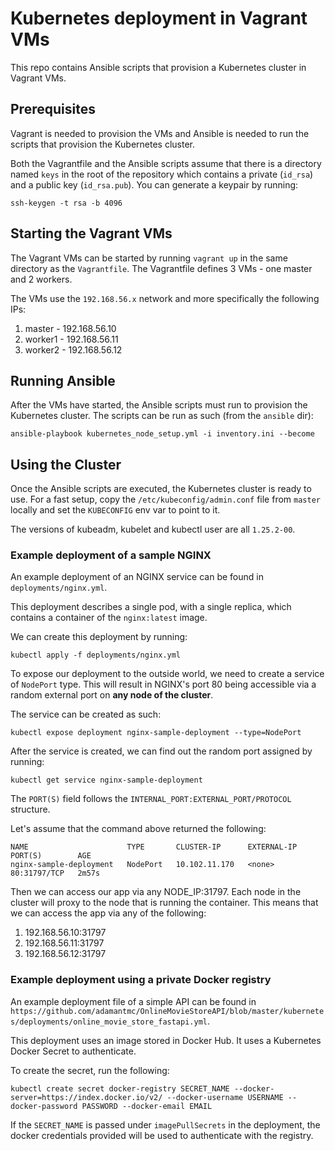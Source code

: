 # Kubernetes deployment in Vagrant VMs

This repo contains Ansible scripts that provision a Kubernetes cluster in Vagrant VMs.

## Prerequisites

Vagrant is needed to provision the VMs and Ansible is needed to run the scripts that provision the Kubernetes cluster.

Both the Vagrantfile and the Ansible scripts assume that there is a directory named `keys` in the root of the repository which contains a private (`id_rsa`)
and a public key (`id_rsa.pub`). You can generate a keypair by running:

```
ssh-keygen -t rsa -b 4096
```

## Starting the Vagrant VMs

The Vagrant VMs can be started by running `vagrant up` in the same directory as the `Vagrantfile`. The Vagrantfile defines 3 VMs - one master and 2 workers.

The VMs use the `192.168.56.x` network and more specifically the following IPs:

1. master  - 192.168.56.10
2. worker1 - 192.168.56.11
3. worker2 - 192.168.56.12

## Running Ansible

After the VMs have started, the Ansible scripts must run to provision the Kubernetes cluster. The scripts can be run as such (from the `ansible` dir):

```
ansible-playbook kubernetes_node_setup.yml -i inventory.ini --become
```

## Using the Cluster

Once the Ansible scripts are executed, the Kubernetes cluster is ready to use. For a fast setup, copy the `/etc/kubeconfig/admin.conf` file from `master` locally
and set the `KUBECONFIG` env var to point to it. 

The versions of kubeadm, kubelet and kubectl user are all `1.25.2-00`.

### Example deployment of a sample NGINX

An example deployment of an NGINX service can be found in `deployments/nginx.yml`.

This deployment describes a single pod, with a single replica, which contains a container of the `nginx:latest` image.

We can create this deployment by running:
```
kubectl apply -f deployments/nginx.yml
```

To expose our deployment to the outside world, we need to create a service of `NodePort` type. This will result in NGINX's port 80 being accessible via a random external port on **any node of the cluster**.

The service can be created as such:
```
kubectl expose deployment nginx-sample-deployment --type=NodePort
```

After the service is created, we can find out the random port assigned by running:
```
kubectl get service nginx-sample-deployment
```

The `PORT(S)` field follows the `INTERNAL_PORT:EXTERNAL_PORT/PROTOCOL` structure. 

Let's assume that the command above returned the following:
```
NAME                      TYPE       CLUSTER-IP      EXTERNAL-IP   PORT(S)        AGE
nginx-sample-deployment   NodePort   10.102.11.170   <none>        80:31797/TCP   2m57s
```

Then we can access our app via any NODE_IP:31797. Each node in the cluster will proxy to the node that is running the container. This means that we can access the app via any of the following:

1. 192.168.56.10:31797
2. 192.168.56.11:31797
3. 192.168.56.12:31797


### Example deployment using a private Docker registry

An example deployment file of a simple API can be found in `https://github.com/adamantmc/OnlineMovieStoreAPI/blob/master/kubernetes/deployments/online_movie_store_fastapi.yml`. 

This deployment uses an image stored in Docker Hub. It uses a Kubernetes Docker Secret to authenticate.

To create the secret, run the following:

```
kubectl create secret docker-registry SECRET_NAME --docker-server=https://index.docker.io/v2/ --docker-username USERNAME --docker-password PASSWORD --docker-email EMAIL
```

If the `SECRET_NAME` is passed under `imagePullSecrets` in the deployment, the docker credentials provided will be used to authenticate with the registry.
